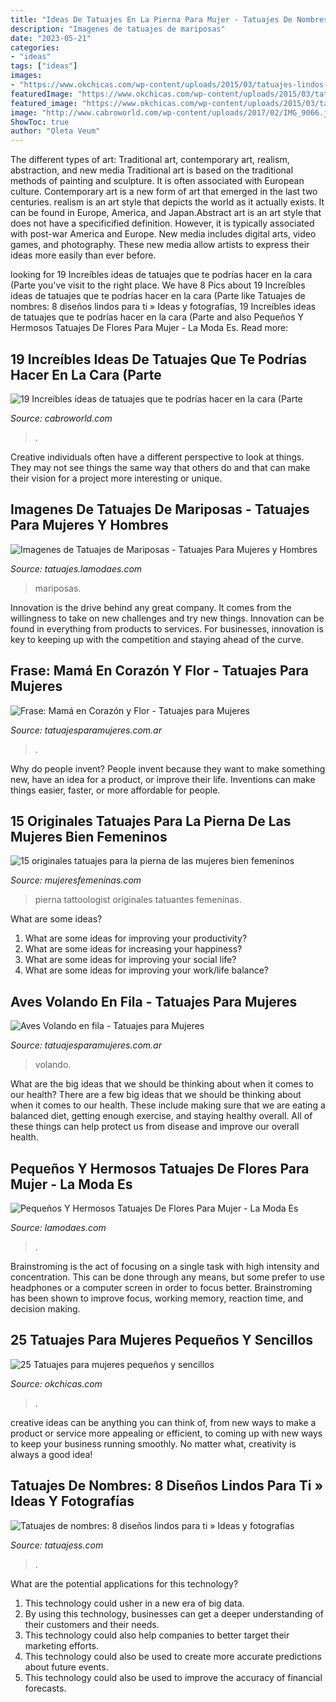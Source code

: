 ```yaml
---
title: "Ideas De Tatuajes En La Pierna Para Mujer - Tatuajes De Nombres: 8 Diseños Lindos Para Ti » Ideas Y Fotografías"
description: "Imagenes de tatuajes de mariposas"
date: "2023-05-21"
categories:
- "ideas"
tags: ["ideas"]
images:
- "https://www.okchicas.com/wp-content/uploads/2015/03/tatuajes-lindos-para-mujeres-525x700.jpg"
featuredImage: "https://www.okchicas.com/wp-content/uploads/2015/03/tatuajes-lindos-para-mujeres-525x700.jpg"
featured_image: "https://www.okchicas.com/wp-content/uploads/2015/03/tatuajes-lindos-para-mujeres-525x700.jpg"
image: "http://www.cabroworld.com/wp-content/uploads/2017/02/IMG_9066.jpg"
ShowToc: true
author: "Oleta Veum"
---
```



The different types of art: Traditional art, contemporary art, realism, abstraction, and new media
Traditional art is based on the traditional methods of painting and sculpture. It is often associated with European culture. Contemporary art is a new form of art that emerged in the last two centuries. realism is an art style that depicts the world as it actually exists. It can be found in Europe, America, and Japan.Abstract art is an art style that does not have a specificified definition. However, it is typically associated with post-war America and Europe. New media includes digital arts, video games, and photography. These new media allow artists to express their ideas more easily than ever before.

	

		
looking for 19 Increíbles ideas de tatuajes que te podrías hacer en la cara (Parte you've visit to the right place. We have 8 Pics about 19 Increíbles ideas de tatuajes que te podrías hacer en la cara (Parte like Tatuajes de nombres: 8 diseños lindos para ti » Ideas y fotografías, 19 Increíbles ideas de tatuajes que te podrías hacer en la cara (Parte and also Pequeños Y Hermosos Tatuajes De Flores Para Mujer - La Moda Es. Read more:
		
    
## 19 Increíbles Ideas De Tatuajes Que Te Podrías Hacer En La Cara (Parte

<img loading=lazy src="http://www.cabroworld.com/wp-content/uploads/2017/02/IMG_9066.jpg" onerror="this.onerror=null;this.src='https://tse4.mm.bing.net/th?id=OIP.nCKJVrrb8PTJ-du8kSOd0QHaHa&amp;pid=15.1';" alt="19 Increíbles ideas de tatuajes que te podrías hacer en la cara (Parte">

_Source: cabroworld.com_

>. 

	

Creative individuals often have a different perspective to look at things. They may not see things the same way that others do and that can make their vision for a project more interesting or unique.

    
## Imagenes De Tatuajes De Mariposas - Tatuajes Para Mujeres Y Hombres

<img loading=lazy src="http://tatuajes.lamodaes.com/wp-content/uploads/2016/11/tatuaje-de-maripos.jpg" onerror="this.onerror=null;this.src='https://tse1.mm.bing.net/th?id=OIP.V8iVsyvVowEEoA_uQ3usNAHaJ6&amp;pid=15.1';" alt="Imagenes de Tatuajes de Mariposas - Tatuajes Para Mujeres y Hombres">

_Source: tatuajes.lamodaes.com_

>mariposas. 

	

Innovation is the drive behind any great company. It comes from the willingness to take on new challenges and try new things. Innovation can be found in everything from products to services. For businesses, innovation is key to keeping up with the competition and staying ahead of the curve.

    
## Frase: Mamá En Corazón Y Flor - Tatuajes Para Mujeres

<img loading=lazy src="https://i1.wp.com/www.tatuajesparamujeres.com.ar/wp-content/uploads/2017/02/tatuaje-corazon-frase-mama-hombro.jpg?resize=1024%2C1024&amp;ssl=1" onerror="this.onerror=null;this.src='https://tse3.mm.bing.net/th?id=OIP.yEo_DI-966GCCJTdYiWwSgHaHa&amp;pid=15.1';" alt="Frase: Mamá en Corazón y Flor - Tatuajes para Mujeres">

_Source: tatuajesparamujeres.com.ar_

>. 

	

Why do people invent?
People invent because they want to make something new, have an idea for a product, or improve their life. Inventions can make things easier, faster, or more affordable for people.

    
## 15 Originales Tatuajes Para La Pierna De Las Mujeres Bien Femeninos

<img loading=lazy src="https://www.mujeresfemeninas.com/imagenes/moda/tatuajes-de-rosas-en-pierna-mujer-14.jpg" onerror="this.onerror=null;this.src='https://tse1.mm.bing.net/th?id=OIP.KhM3gb69bIkLM-kCb0-Y_AHaHa&amp;pid=15.1';" alt="15 originales tatuajes para la pierna de las mujeres bien femeninos">

_Source: mujeresfemeninas.com_

>pierna tattoologist originales tatuantes femeninas. 

	

What are some ideas?
1. What are some ideas for improving your productivity? 
2. What are some ideas for increasing your happiness? 
3. What are some ideas for improving your social life? 
4. What are some ideas for improving your work/life balance?

    
## Aves Volando En Fila - Tatuajes Para Mujeres

<img loading=lazy src="https://i1.wp.com/www.tatuajesparamujeres.com.ar/wp-content/uploads/2014/08/Tatuaje-Aves-Volando-en-fila.jpg?fit=800%2C600&amp;ssl=1" onerror="this.onerror=null;this.src='https://tse1.mm.bing.net/th?id=OIP.Yr6k3pXWIhfybQnWLmpBvgHaFj&amp;pid=15.1';" alt="Aves Volando en fila - Tatuajes para Mujeres">

_Source: tatuajesparamujeres.com.ar_

>volando. 

	

What are the big ideas that we should be thinking about when it comes to our health?
There are a few big ideas that we should be thinking about when it comes to our health. These include making sure that we are eating a balanced diet, getting enough exercise, and staying healthy overall. All of these things can help protect us from disease and improve our overall health.

    
## Pequeños Y Hermosos Tatuajes De Flores Para Mujer - La Moda Es

<img loading=lazy src="https://lamodaes.com/wp-content/uploads/2017/07/tatuaje-flor4.jpg" onerror="this.onerror=null;this.src='https://tse4.mm.bing.net/th?id=OIP.rWIrJJ29nHQnD23Gu6NVZwHaGO&amp;pid=15.1';" alt="Pequeños Y Hermosos Tatuajes De Flores Para Mujer - La Moda Es">

_Source: lamodaes.com_

>. 

	

Brainstroming is the act of focusing on a single task with high intensity and concentration. This can be done through any means, but some prefer to use headphones or a computer screen in order to focus better. Brainstroming has been shown to improve focus, working memory, reaction time, and decision making.

    
## 25 Tatuajes Para Mujeres Pequeños Y Sencillos

<img loading=lazy src="https://www.okchicas.com/wp-content/uploads/2015/03/tatuajes-lindos-para-mujeres-525x700.jpg" onerror="this.onerror=null;this.src='https://tse4.mm.bing.net/th?id=OIP.XioBk7LtldD6t8xvY9GjJwHaJ4&amp;pid=15.1';" alt="25 Tatuajes para mujeres pequeños y sencillos">

_Source: okchicas.com_

>. 

	

creative ideas can be anything you can think of, from new ways to make a product or service more appealing or efficient, to coming up with new ways to keep your business running smoothly. No matter what, creativity is always a good idea!

    
## Tatuajes De Nombres: 8 Diseños Lindos Para Ti » Ideas Y Fotografías

<img loading=lazy src="https://tatuajess.com/wp-content/uploads/2018/05/Tatuajes-de-nombres-8-diseños-lindos-para-ti-4.jpg" onerror="this.onerror=null;this.src='https://tse1.mm.bing.net/th?id=OIP.Yam4dZmatB4P6Mj4tByccgHaLH&amp;pid=15.1';" alt="Tatuajes de nombres: 8 diseños lindos para ti » Ideas y fotografías">

_Source: tatuajess.com_

>. 

	

What are the potential applications for this technology?
1. This technology could usher in a new era of big data. 
2. By using this technology, businesses can get a deeper understanding of their customers and their needs. 
3. This technology could also help companies to better target their marketing efforts. 
4. This technology could also be used to create more accurate predictions about future events. 
5. This technology could also be used to improve the accuracy of financial forecasts.

